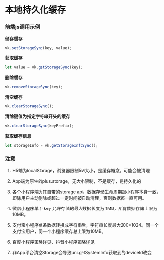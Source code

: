 # 本地持久化缓存



### 前端js调用示例

**储存缓存**

```js
vk.setStorageSync(key, value);
```

**获取缓存**

```js
let value = vk.getStorageSync(key);
```

**删除缓存**

```js
vk.removeStorageSync(key);
```

**清空缓存**

```js
vk.clearStorageSync();
```

**清除键值为指定字符串开头的缓存**

```js
vk.clearStorageSync(keyPrefix);
```

**获取缓存信息**

```js
let storageInfo = vk.getStorageInfoSync();
```

### 注意

1. H5端为localStorage，浏览器限制5M大小，是缓存概念，可能会被清理

2. App端为原生的plus.storage，无大小限制，不是缓存，是持久化的

3. 各个小程序端为其自带的storage api，数据存储生命周期跟小程序本身一致，即除用户主动删除或超过一定时间被自动清理，否则数据都一直可用。

4. 微信小程序单个 key 允许存储的最大数据长度为 1MB，所有数据存储上限为 10MB。

5. 支付宝小程序单条数据转换成字符串后，字符串长度最大200*1024。同一个支付宝用户，同一个小程序缓存总上限为10MB。

6. 百度小程序策略[详见](https://smartprogram.baidu.com/docs/develop/api/storage/save_process/)、抖音小程序策略[详见](https://developer.open-douyin.com/docs/resource/zh-CN/mini-app/develop/api/data-caching/tt-get-storage)

7. 非App平台清空Storage会导致uni.getSystemInfo获取到的deviceId改变
